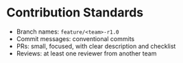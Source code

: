 # Contribution Standards
- Branch names: `feature/<team>-r1.0`
- Commit messages: conventional commits
- PRs: small, focused, with clear description and checklist
- Reviews: at least one reviewer from another team